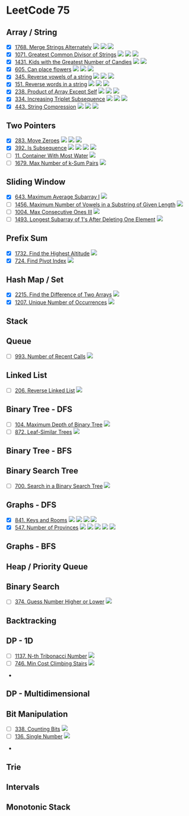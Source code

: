 # LeetCode 75 
## Array / String
- [x] [1768. Merge Strings Alternately](src/main/java/LeetCode1768.java) ![](https://img.shields.io/badge/Easy-Green) ![](https://img.shields.io/badge/Two_Pointers-grey) ![](https://img.shields.io/badge/String-grey)
- [x] [1071. Greatest Common Divisor of Strings](src/main/java/LeetCode1071.java) ![](https://img.shields.io/badge/Easy-Green) ![](https://img.shields.io/badge/Math-grey) ![](https://img.shields.io/badge/String-grey)
- [x] [1431. Kids with the Greatest Number of Candies](src/main/java/LeetCode1431.java) ![](https://img.shields.io/badge/Easy-Green) ![](https://img.shields.io/badge/Array-grey) 
- [x] [605. Can place flowers](src/main/java/LeetCode0605.java) ![](https://img.shields.io/badge/Easy-Green) ![](https://img.shields.io/badge/Array-grey) ![](https://img.shields.io/badge/Greedy-grey)
- [x] [345. Reverse vowels of a string](src/main/java/LeetCode0345.java) ![](https://img.shields.io/badge/Easy-Green) ![](https://img.shields.io/badge/Two_Pointers-grey) ![](https://img.shields.io/badge/String-grey)
- [x] [151. Reverse words in a string](src/main/java/LeetCode0151.java) ![](https://img.shields.io/badge/Medium-orange) ![](https://img.shields.io/badge/Two_Pointers-grey) ![](https://img.shields.io/badge/String-grey)
- [x] [238. Product of Array Except Self](src/main/java/LeetCode0238.java) ![](https://img.shields.io/badge/Medium-orange) ![](https://img.shields.io/badge/Array-grey) ![](https://img.shields.io/badge/Prefix_Sum-grey) 
- [x] [334. Increasing Triplet Subsequence](src/main/java/LeetCode0334.java) ![](https://img.shields.io/badge/Medium-orange) ![](https://img.shields.io/badge/Array-grey) ![](https://img.shields.io/badge/String-grey)
- [x] [443. String Compression](src/main/java/LeetCode0443.java) ![](https://img.shields.io/badge/Medium-orange) ![](https://img.shields.io/badge/Two_Pointers-grey) ![](https://img.shields.io/badge/String-grey) 

## Two Pointers
- [x] [283. Move Zeroes](src/main/java/LeetCode0283.java) ![](https://img.shields.io/badge/Easy-Green) ![](https://img.shields.io/badge/Array-grey) ![](https://img.shields.io/badge/Two_Pointers-grey)
- [x] [392. Is Subsequence](src/main/java/LeetCode0392.java) ![](https://img.shields.io/badge/Easy-Green) ![](https://img.shields.io/badge/Two_Pointers-grey) ![](https://img.shields.io/badge/String-grey) ![](https://img.shields.io/badge/Dynamic_Programming-grey)
- [ ] [11. Container With Most Water](src/main/java) ![](https://img.shields.io/badge/Medium-orange)
- [ ] [1679. Max Number of k-Sum Pairs](src/main/java) ![](https://img.shields.io/badge/Medium-orange)

## Sliding Window
- [x] [643. Maximum Average Subarray I](src/main/java/LeetCode0643.java) ![](https://img.shields.io/badge/Easy-Green)
- [ ] [1456. Maximum Number of Vowels in a Substring of Given Length](src/main/java) ![](https://img.shields.io/badge/Medium-orange)
- [ ] [1004. Max Consecutive Ones III](src/main/java) ![](https://img.shields.io/badge/Medium-orange)
- [ ] [1493. Longest Subarray of 1's After Deleting One Element](src/main/java) ![](https://img.shields.io/badge/Medium-orange)

## Prefix Sum
- [x] [1732. Find the Highest Altitude](src/main/java/LeetCode1732.java) ![](https://img.shields.io/badge/Easy-Green)
- [x] [724. Find Pivot Index](src/main/java/LeetCode0724.java) ![](https://img.shields.io/badge/Easy-Green)

## Hash Map / Set
- [x] [2215. Find the Difference of Two Arrays](src/main/java/LeetCode2215.java) ![](https://img.shields.io/badge/Easy-Green)
- [x] [1207. Unique Number of Occurrences](src/main/java/LeetCode1207.java) ![](https://img.shields.io/badge/Easy-Green)

## Stack

## Queue
-[ ] [993. Number of Recent Calls](src/main/java) ![](https://img.shields.io/badge/Easy-Green)

## Linked List
-[ ] [206. Reverse Linked List](src/main/java) ![](https://img.shields.io/badge/Easy-Green)

## Binary Tree - DFS
-[ ] [104. Maximum Depth of Binary Tree](src/main/java) ![](https://img.shields.io/badge/Easy-Green)
-[ ] [872. Leaf-Similar Trees](src/main/java) ![](https://img.shields.io/badge/Easy-Green)

## Binary Tree - BFS

## Binary Search Tree
-[ ] [700. Search in a Binary Search Tree](src/main/java) ![](https://img.shields.io/badge/Easy-Green)

## Graphs - DFS
- [x] [841. Keys and Rooms](src/main/java/LeetCode0841.java) ![](https://img.shields.io/badge/Medium-orange) ![](https://img.shields.io/badge/Graph-grey) ![](https://img.shields.io/badge/DFS-grey) ![](https://img.shields.io/badge/BFS-grey) 
- [x] [547. Number of Provinces](src/main/java/LeetCode0547.java) ![](https://img.shields.io/badge/Medium-orange) ![](https://img.shields.io/badge/Graph-grey) ![](https://img.shields.io/badge/DFS-grey) ![](https://img.shields.io/badge/BFS-grey) ![](https://img.shields.io/badge/Union_Find-grey)

## Graphs - BFS

## Heap / Priority Queue

## Binary Search
-[ ] [374. Guess Number Higher or Lower](src/main/java) ![](https://img.shields.io/badge/Easy-Green)

## Backtracking

## DP - 1D
-[ ] [1137. N-th Tribonacci Number](src/main/java) ![](https://img.shields.io/badge/Easy-Green)
-[ ] [746. Min Cost Climbing Stairs](src/main/java) ![](https://img.shields.io/badge/Easy-Green)
- 
## DP - Multidimensional

## Bit Manipulation
-[ ] [338. Counting Bits](src/main/java) ![](https://img.shields.io/badge/Easy-Green)
-[ ] [136. Single Number](src/main/java) ![](https://img.shields.io/badge/Easy-Green)
- 
## Trie

## Intervals

## Monotonic Stack